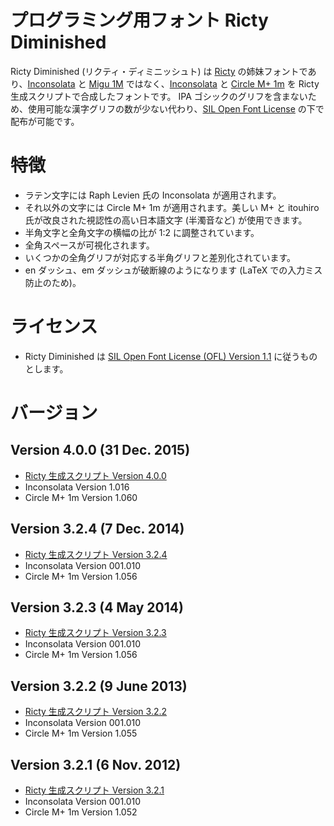 # プログラミング用フォント Ricty Diminished

Ricty Diminished (リクティ・ディミニッシュト) は [Ricty](https://github.com/yascentur/Ricty) の姉妹フォントであり、[Inconsolata](http://levien.com/type/myfonts/inconsolata.html) と [Migu 1M](http://mix-mplus-ipa.osdn.jp/) ではなく、[Inconsolata](http://levien.com/type/myfonts/inconsolata.html) と [Circle M+ 1m](http://mix-mplus-ipa.osdn.jp/) を Ricty 生成スクリプトで合成したフォントです。
IPA ゴシックのグリフを含まないため、使用可能な漢字グリフの数が少ない代わり、[SIL Open Font License](http://scripts.sil.org/ofl) の下で配布が可能です。

# 特徴

* ラテン文字には Raph Levien 氏の Inconsolata が適用されます。
* それ以外の文字には Circle M+ 1m が適用されます。美しい M+ と itouhiro 氏が改良された視認性の高い日本語文字 (半濁音など) が使用できます。
* 半角文字と全角文字の横幅の比が 1:2 に調整されています。
* 全角スペースが可視化されます。
* いくつかの全角グリフが対応する半角グリフと差別化されています。
* en ダッシュ、em ダッシュが破断線のようになります (LaTeX での入力ミス防止のため)。

# ライセンス

* Ricty Diminished は [SIL Open Font License (OFL) Version 1.1](http://scripts.sil.org/ofl) に従うものとします。

# バージョン

## Version 4.0.0 (31 Dec. 2015)

* [Ricty 生成スクリプト Version 4.0.0](https://github.com/yascentur/Ricty/tree/4.0.0)
* Inconsolata Version 1.016
* Circle M+ 1m Version 1.060

## Version 3.2.4 (7 Dec. 2014)

* [Ricty 生成スクリプト Version 3.2.4](https://github.com/yascentur/Ricty/tree/3.2.4)
* Inconsolata Version 001.010
* Circle M+ 1m Version 1.056

## Version 3.2.3 (4 May 2014)

* [Ricty 生成スクリプト Version 3.2.3](https://github.com/yascentur/Ricty/tree/3.2.3)
* Inconsolata Version 001.010
* Circle M+ 1m Version 1.056

## Version 3.2.2 (9 June 2013)

* [Ricty 生成スクリプト Version 3.2.2](https://github.com/yascentur/Ricty/tree/3.2.2)
* Inconsolata Version 001.010
* Circle M+ 1m Version 1.055

## Version 3.2.1 (6 Nov. 2012)

* [Ricty 生成スクリプト Version 3.2.1](https://github.com/yascentur/Ricty/tree/3.2.1)
* Inconsolata Version 001.010
* Circle M+ 1m Version 1.052
